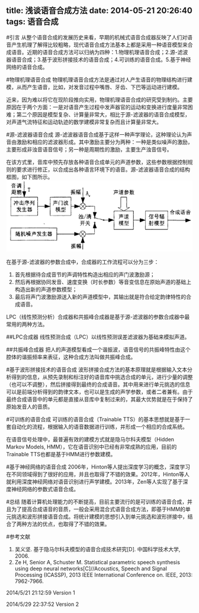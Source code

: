 title: 浅谈语音合成方法
date: 2014-05-21 20:26:40
tags: 语音合成
---

#引言
从整个语音合成的发展历史来看，早期的机械式语音合成器反映了人们对语音产生机理了解得比较粗略，现代语音合成方法基本上都是采用一种语音模型来合成语音。近期的语音合成方法可以归纳为四种：1.物理机理语音合成；2.源-滤波器语音合成；3.基于波形拼接技术的语音合成；4.可训练的语音合成。5.基于神经网络的语音合成。

<!--more-->

#物理机理语音合成
物理机理语音合成方法是通过对人产生语音的物理结构进行建模，从而产生语音，比如，对发音过程中嘴唇、牙齿、下巴等运动进行建模。

近来，因为难以将它在现阶段推向实用，物理机理语音合成的研究受到制约。主要原因在于两个方面：一是对语音产生过程中发声器官的运动和变换进行度量非常困难；第二个原因是模型复杂、计算量非常大，相比于源-滤波器的语音合成模型，对声道气流特征和运动轨迹的数学建模非常复杂而且计算量非常大。

#源-滤波器语音合成
源-滤波器语音合成基于这样一种声学理论，这种理论认为声音由激励和相应的滤波器形成。其中激励主要分为两种：一种是类似噪声的激励，主要形成非浊音语音信号；另一种是周期性的激励，主要生产浊音信号。

在该方式里，音库中预先存放各种语音合成单元的声道参数，这些参数根据控制规则的要求进行修正，以合成出各种语言环境下的语音。源-滤波器语音合成的结构框图，如下图所示。
![源-滤波器语音合成结构框图](/image/source_fliter_synthesis.png)

在基于源-滤波器的参数合成中，合成器的工作流程可以分为三步：
1. 首先根据待合成音节的声调特性构造出相应的声门波激励源；
2. 然后再根据协同发音、速度变换（时长参数）等音变信息在原始声道的基础上构造出新的声道参数模型；
3. 最后将声门波激励源送入新的声道模型中，其输出就是符合给定韵律特性的合成语音。

LPC（线性预测分析）合成器和共振峰合成器是基于源-滤波器的参数合成器中最常用的两种方法。

##LPC合成器
线性预测合成（LPC）以线性预测误差滤波器为基础来模拟声道。

##共振峰合成器
把人的声道模型看成一个谐振波，语音信号的共振峰特性由这个腔体的谐振频率来表征，这种合成方法叫做共振峰合成。

#基于波形拼接技术的语音合成
波形拼接合成方法的基本原理就是根据输入文本分析得到的信息，从预先录制和标注好的语音库中挑选合成的单元，进行少量的调整（也可以不调整），然后拼接得到最终的合成语音。其中用来进行单元挑选的信息可以是前端分析得到的韵律文本，也可以是生成的声学参数，或者二者兼有。由于最终合成语音中的单元都是直接从音库中复制过来的，其最大优势就是在于保持了原始发音人的音质。

#可训练的语音合成
可训练的语音合成（Trainable TTS）的基本思想就是基于一套自动化的流程，根据输入的语音数据进行训练，并形成一个相应的合成系统。

在语音信号处理中，最普遍有效的建模方式就是隐马尔科夫模型（Hidden Markov Models, HMM），它在语音识别中已经有非常成熟的应用，目前的Trainable TTS也都是基于HMM进行参数建模。

#基于神经网络的语音合成
2006年，Hinton等人提出深度学习的概念，深度学习在不同领域得到了很好的应用，并且也取得了不错的效果。2012年，Hinton等人就利用深度神经网络对语音识别进行声学建模。2013年，Zen等人实现了基于深度神经网络的参数式语音合成。

#总结
随着计算机处理能力的不断提高，目前主要流行的是可训练的语音合成，并且为了提高合成语音的音质，一般会采用混合式语音合成方法，即基于HMM的单元挑选和波形拼接语音合成。将统计建模的思想引入到单元挑选和波形拼接中，结合了两种方法的优点，也取得了不错的效果。

#参考文献
1. 吴义坚. 基于隐马尔科夫模型的语音合成技术研究[D]. 中国科学技术大学, 2006.
2. Ze H, Senior A, Schuster M. Statistical parametric speech synthesis using deep neural networks[C]//Acoustics, Speech and Signal Processing (ICASSP), 2013 IEEE International Conference on. IEEE, 2013: 7962-7966.

2014/5/21 21:12:59 Version 1

2014/5/29 22:37:52 Version 2